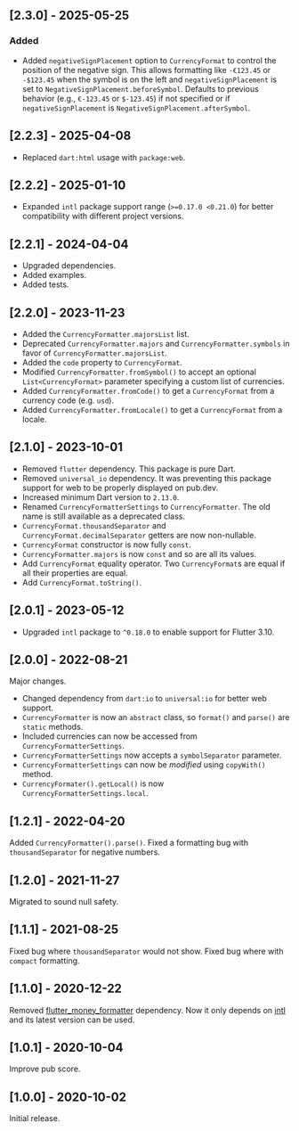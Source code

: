 ## [2.3.0] - 2025-05-25

### Added

-   Added `negativeSignPlacement` option to `CurrencyFormat` to control the position of the negative sign. This allows formatting like `-€123.45` or `-$123.45` when the symbol is on the left and `negativeSignPlacement` is set to `NegativeSignPlacement.beforeSymbol`. Defaults to previous behavior (e.g., `€-123.45` or `$-123.45`) if not specified or if `negativeSignPlacement` is `NegativeSignPlacement.afterSymbol`.

## [2.2.3] - 2025-04-08

-   Replaced `dart:html` usage with `package:web`.

## [2.2.2] - 2025-01-10

-   Expanded `intl` package support range (`>=0.17.0 <0.21.0`) for better compatibility with different project versions.

## [2.2.1] - 2024-04-04

-   Upgraded dependencies.
-   Added examples.
-   Added tests.

## [2.2.0] - 2023-11-23

-   Added the `CurrencyFormatter.majorsList` list.
-   Deprecated `CurrencyFormatter.majors` and `CurrencyFormatter.symbols` in favor of `CurrencyFormatter.majorsList`.
-   Added the `code` property to `CurrencyFormat`.
-   Modified `CurrencyFormatter.fromSymbol()` to accept an optional `List<CurrencyFormat>` parameter specifying a custom list of currencies.
-   Added `CurrencyFormatter.fromCode()` to get a `CurrencyFormat` from a currency code (e.g. `usd`).
-   Added `CurrencyFormatter.fromLocale()` to get a `CurrencyFormat` from a locale.

## [2.1.0] - 2023-10-01

-   Removed `flutter` dependency. This package is pure Dart.
-   Removed `universal_io` dependency. It was preventing this package support for web to be properly displayed on pub.dev.
-   Increased minimum Dart version to `2.13.0`.
-   Renamed `CurrencyFormatterSettings` to `CurrencyFormatter`. The old name is still available as a deprecated class.
-   `CurrencyFormat.thousandSeparator` and `CurrencyFormat.decimalSeparator` getters are now non-nullable.
-   `CurrencyFormat` constructor is now fully `const`.
-   `CurrencyFormatter.majors` is now `const` and so are all its values.
-   Add `CurrencyFormat` equality operator. Two `CurrencyFormat`s are equal if all their properties are equal.
-   Add `CurrencyFormat.toString()`.

## [2.0.1] - 2023-05-12

-   Upgraded `intl` package to `^0.18.0` to enable support for Flutter 3.10.

## [2.0.0] - 2022-08-21

Major changes.

-   Changed dependency from `dart:io` to `universal:io` for better web support.
-   `CurrencyFormatter` is now an `abstract` class, so `format()` and `parse()` are `static` methods.
-   Included currencies can now be accessed from `CurrencyFormatterSettings`.
-   `CurrencyFormatterSettings` now accepts a `symbolSeparator` parameter.
-   `CurrencyFormatterSettings` can now be _modified_ using `copyWith()` method.
-   `CurrencyFormater().getLocal()` is now `CurrencyFormatterSettings.local`.

## [1.2.1] - 2022-04-20

Added `CurrencyFormatter().parse()`.
Fixed a formatting bug with `thousandSeparator` for negative numbers.

## [1.2.0] - 2021-11-27

Migrated to sound null safety.

## [1.1.1] - 2021-08-25

Fixed bug where `thousandSeparator` would not show.
Fixed bug where with `compact` formatting.

## [1.1.0] - 2020-12-22

Removed [flutter_money_formatter](https://pub.dev/packages/flutter_money_formatter) dependency. Now
it only depends on [intl](https://pub.dev/packages/intl) and its latest version can be used.

## [1.0.1] - 2020-10-04

Improve pub score.

## [1.0.0] - 2020-10-02

Initial release.
